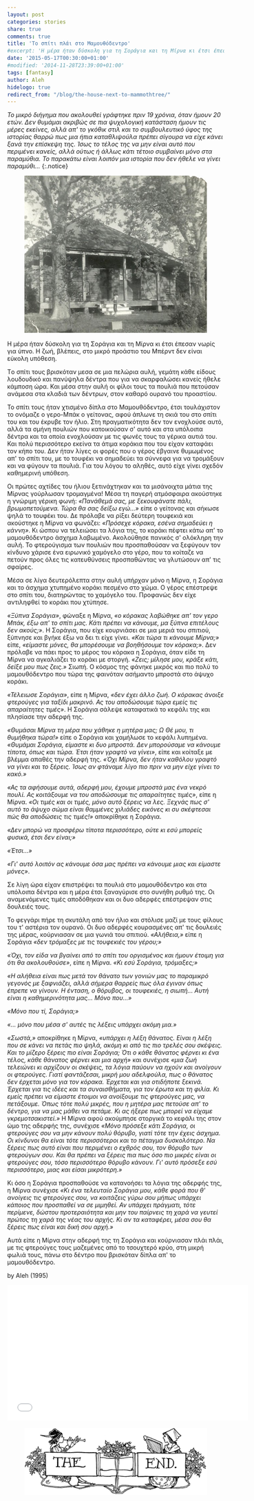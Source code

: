 ```yaml
---
layout: post
categories: stories
share: true
comments: true
title: 'Το σπίτι πλάι στο Μαμουθόδεντρο'
#excerpt: 'Η μέρα ήταν δύσκολη για τη Σοράγια και τη Μίρνα κι έτσι έπεσαν νωρίς για ύπνο. Η ζωή, βλέπεις, στο μικρό προάστιο του Μπέρντ δεν είναι εύκολη υπόθεση.'
date: '2015-05-17T00:30:00+01:00'
#modified: '2014-11-28T23:39:00+01:00'
tags: [fantasy]
author: Aleh
hidelogo: true
redirect_from: "/blog/the-house-next-to-mammothtree/"
---
```


*Το μικρό διήγημα που ακολουθεί γράφτηκε πριν 19 χρόνια, όταν ήμουν 20 ετών. Δεν θυμάμαι ακριβώς σε πια ψυχολογική κατάσταση ήμουν τις μέρες εκείνες, αλλά απ' το γκόθικ στιλ και το συμβουλευτικό ύφος της ιστορίας θαρρώ πως μια ήπια καταθλιψούλα πρέπει σίγουρα να είχε κάνει ξανά την επίσκεψη της. Ίσως το τέλος της να μην είναι αυτό που περιμένει κανείς, αλλά ούτως ή άλλως κάτι τέτοιο συμβαίνει μόνο στα παραμύθια. Το παρακάτω είναι λοιπόν μια ιστορία που δεν ήθελε να γίνει παραμύθι...*
{:.notice}

<figure>
    <a href="/images/posts/stories/mammothtree.jpg"><img src="/images/posts/stories/mammothtree.jpg" alt="mammothtree-Image" class="center"/></a>
</figure>

Η μέρα ήταν δύσκολη για τη Σοράγια και τη Μίρνα κι έτσι έπεσαν νωρίς για ύπνο. Η ζωή, βλέπεις, στο μικρό προάστιο του Μπέρντ δεν είναι εύκολη υπόθεση.

<span class="dcap">T</span>ο σπίτι τους βρισκόταν μεσα σε μια πελώρια αυλή, γεμάτη κάθε είδους λουδουδικό και πανύψηλα δέντρα που για να σκαρφαλώσει κανείς ήθελε κάμποση ώρα. Και μέσα στην αυλή οι φίλοι τους τα πουλιά που πετούσαν ανάμεσα στα κλαδιά των δέντρων, στον καθαρό ουρανό του προαστίου.

Το σπίτι τους ήταν χτισμένο δίπλα στο Μαμουθόδεντρο, έτσι τουλάχιστον το ονόμαζε ο γερο-Μπάκ ο γείτονας, αφού άπλωνε τη σκιά του στο σπίτι του και του έκρυβε τον ήλιο. Στη πραγματικότητα δεν τον ενοχλούσε αυτό, αλλά τα σμήνη πουλιών που κατοικούσαν σ' αυτό και στα υπόλοιπα δέντρα και τα οποία ενοχλούσαν με τις φωνές τους τα γέρικα αυτιά του. Και πολύ περισσότερο εκείνα τα άτιμα κοράκια που του είχαν καταφάει τον κήπο του. Δεν ήταν λίγες οι φορές που ο γέρος έβγαινε θυμωμένος απ' το σπίτι του, με το τουφέκι να σημαδεύει τα σύννεφα για να τρομάξουν και να φύγουν τα πουλιά. Για του λόγου το αληθές, αυτό είχε γίνει σχεδόν καθημερινή υπόθεση.

Οι πρώτες αχτίδες του ήλιου ξετινάχτηκαν και τα μισάνοιχτα μάτια της Μίρνας γούρλωσαν τρομαγμένα! Μέσα τη παγερή ατμόσφαιρα ακούστηκε η γνώριμη γέρικη φωνή: *«Πανάθεμά σας, με ξεκουφάνατε πάλι, βρωμοπετούμενα. Τώρα θα σας δείξω εγώ...»* είπε ο γείτονας και σήκωσε ψηλά το τουφέκι του. Δε πρόλαβε να ρίξει δεύτερη τουφεκιά και ακούστηκε η Μίρνα να φωνάζει: *«Πρόσεχε κόρακα, εσένα σημαδεύει η κάννη»*. Κι ώσπου να τελειώσει τα λόγια της, το κοράκι πέφτει κάτω απ' το μαμουθόδεντρο άσχημα λαβωμένο. Ακολούθησε πανικός σ' ολόκληρη την αυλή. Το φτερούγισμα των πουλιών που προσπαθούσαν να ξεφύγουν τον κίνδυνο χάρισε ένα ειρωνικό χαμόγελο στο γέρο, που τα κοίταζε να πετούν προς όλες τις κατευθύνσεις προσπαθώντας να γλυτώσουν απ' τις σφαίρες.

Μέσα σε λίγα δευτερόλεπτα στην αυλή υπήρχαν μόνο η Μίρνα, η Σοράγια και το άσχημα χτυπημένο κοράκι πεσμένο στο χώμα. Ο γέρος επέστρεψε στο σπίτι του, διατηρώντας το χαμόγελο του. Προφανώς δεν είχε αντιληφθεί το κοράκι που χτύπησε. 

*«Ξύπνα Σοράγια»*, φώναξε η Μίρνα, *«ο κόρακας λαβώθηκε απ' τον γερο Μπάκ, έξω απ' το σπίτι μας. Κάτι πρέπει να κάνουμε, μα ξύπνα επιτέλους δεν ακούς;»*. Η Σοράγια, που είχε κουρνιάσει σε μια μεριά του σπιτιού, ξύπνησε και βγήκε έξω να δει τι είχε γίνει. *«Και τώρα τι κάνουμε Μίρνα;»* είπε, *«είμαστε μόνες, θα μπορέσουμε να βοηθήσουμε τον κόρακα;»*. Δεν πρόλαβε να πάει προς το μέρος του κόρακα η Σοράγια, όταν είδε τη Μίρνα να αγκαλιάζει το κοράκι με στοργή. *«Ζεις; μίλησε μου, κράξε κάτι, δείξε μου πως ζεις.»* Σιωπή. Ο κόσμος της φάνηκε μικρός και πιο πολύ το μαμουθόδεντρο που τώρα της φαινόταν ασήμαντο μπροστά στο άψυχο κοράκι.

*«Τέλειωσε Σοράγια»*, είπε η Μίρνα, *«δεν έχει άλλο ζωή. Ο κόρακας άνοιξε φτερούγες για ταξίδι μακρινό. Ας του αποδώσουμε τώρα εμείς τις απαραίτητες τιμές»*. Η Σοράγια σάλεψε καταφατικά το κεφάλι της και πλησίασε την αδερφή της. 

*«Θυμάσαι Μίρνα τη μέρα που χάθηκε η μητέρα μας; Ω Θέ μου, τι θυμήθηκα τώρα!»* είπε ο Σοράγια και χαμήλωσε το κεφάλι λυπημένα. *«Θυμάμαι Σοράγια, είμαστε κι δυο μπροστά. Δεν μπορούσαμε να κάνουμε τίποτα, όπως και τώρα. Έτσι ήταν γραφτό να γίνει»*, είπε και κοίταξε με βλέμμα απαθές την αδερφή της. *«Όχι Μίρνα, δεν ήταν καθόλου γραφτό να γίνει και το ξέρεις. Ίσως αν φτάναμε λίγο πιο πριν να μην είχε γίνει το κακό.»*

*«Ας τα αφήσουμε αυτά, αδερφή μου, έχουμε μπροστά μας ένα νεκρό πουλί. Ας κοιτάξουμε να του αποδώσουμε τις απαραίτητες τιμές»*, είπε η Μίρνα. *«Οι τιμές και οι τιμές, μόνο αυτό ξέρεις να λες. Ξεχνάς πως σ' αυτό το άψυχο σώμα είναι θαμμένες χιλιάδες εικόνες κι συ σκέφτεσαι πώς θα αποδώσεις τις τιμές!»* αποκρίθηκε η Σοράγια.

*«Δεν μπορώ να προσφέρω τίποτα περισσότερο, ούτε κι εσύ μπορείς φυσικά, έτσι δεν είναι;»*

*«Έτσι...»*

*«Γι' αυτό λοιπόν ας κάνουμε όσα μας πρέπει να κάνουμε μιας και είμαστε μόνες»*.

Σε λίγη ώρα είχαν επιστρέψει τα πουλιά στο μαμουθόδεντρο και στα υπόλοιπα δέντρα και η μέρα έτσι ξαναγύρισε στο συνήθη ρυθμό της. Οι αναμενόμενες τιμές αποδόθηκαν και οι δυο αδερφές επέστρεψαν στις δουλειές τους.

Το φεγγάρι πήρε τη σκυτάλη από τον ήλιο και στόλισε μαζί με τους φίλους του τ' αστέρια τον ουρανό. Οι δυο αδερφές κουρασμένες απ' τις δουλειές της μέρας, κούρνιασαν σε μια γωνιά του σπιτιού. *«Αλήθεια,»*  είπε η Σοράγια *«δεν τρόμαξες με τις τουφεκιές του γέρου;»*

*«Όχι, τον είδα να βγαίνει από το σπίτι του οργισμένος και ήμουν έτοιμη για ότι θα ακολουθούσε»*, είπε η Μίρνα. *«Κι εσύ Σοράγια, τρόμαξες;»*

*«Η αλήθεια είναι πως μετά τον θάνατο των γονιών μας το παραμικρό γεγονός με ξαφνιάζει, αλλά σήμερα θαρρείς πως όλα έγιναν όπως έπρεπε να γίνουν. Η ένταση, ο θόρυβος, οι τουφεκιές, η σιωπή... Αυτή είναι η καθημερινότητα μας... Μόνο που...»*

*«Μόνο που τί, Σοράγια;»*

*«... μόνο που μέσα σ' αυτές τις λέξεις υπάρχει ακόμη μια.»*

*«Σωστά,»* αποκρίθηκε η Μίρνα, *«υπάρχει η λέξη θάνατος. Είναι η λέξη που σε κάνει να πετάς πιο ψηλά, ακόμη κι από τις πιο τρελές σου σκέψεις. Και το μίζερο ξέρεις πιο είναι Σοράγια; Ότι ο κάθε θάνατος φέρνει κι ένα τέλος, κάθε θάνατος φέρνει και μια αρχή»* και συνέχισε *«μια ζωή τελειώνει κι αρχίζουν οι σκέψεις, τα λόγια παύουν να ηχούν και ανοίγουν οι φτερούγες. Γιατί φαντάζεσαι, μικρή μου αδελφούλα, πως ο θάνατος δεν έρχεται μόνο για τον κόρακα. Έρχεται και για οτιδήποτε ξεκινά. Έρχεται για τις ιδέες και τα συναισθήματα, για τον έρωτα και τη φιλία. Κι εμείς πρέπει να είμαστε έτοιμοι να ανοίξουμε τις φτερούγες μας, να πετάξουμε. Όπως τότε πολύ μικρές, που η μητέρα μας πετούσε απ' το δέντρο, για να μας μάθει να πετάμε. Κι ας ήξερε πως μπορεί να είχαμε γκρεμοτσακιστεί.»* Η Μίρνα αφού ακούμπησε στοργικά το κεφάλι της στον ώμο της αδερφής της, συνέχισε *«Μόνο πρόσεξε κάτι Σοράγια, οι φτερούγες σου να μην κάνουν πολύ θόρυβο, γιατί τότε την έχεις άσχημα. Οι κίνδυνοι θα είναι τότε περισσότεροι και το πέταγμα δυσκολότερο. Να ξέρεις πως αυτό είναι που περιμένει ο εχθρός σου, τον θόρυβο των φτερούγων σου. Και θα πρέπει να ξέρεις πια πως όσο πιο μικρές είναι οι φτερούγες σου, τόσο περισσότερο θόρυβο κάνουν. Γι' αυτό πρόσεξε εσύ περισσότερο, μιας και είσαι μικρότερη.»*

<span class="dcap">K</span>ι όσο η Σοράγια προσπαθούσε να κατανοήσει τα λόγια της αδερφής της, η Μίρνα συνέχισε *«Κι ένα τελευταίο Σοράγια μου, κάθε φορά που θ' ανοίγεις τις φτερούγες σου, να κοιτάζεις γύρω σου μήπως υπάρχει κάποιος που προσπαθεί να σε μιμηθεί. Αν υπάρχει πράγματι, τότε περίμενε, δώστου προτεραιότητα και μην του παίρνεις τη χαρά να γευτεί πρώτος τη χαρά της νέας του αρχής. Κι αν τα καταφέρει, μέσα σου θα ξέρεις πως είναι και δική σου αρχή.»*

Αυτά είπε η Μίρνα στην αδερφή της τη Σοράγια και κούρνιασαν πλάι πλάι, με τις φτερούγες τους μαζεμένες από το τσουχτερό κρύο, στη μικρή φωλιά τους, πάνω στο δέντρο που βρισκόταν δίπλα απ' το μαμουθόδεντρο.


by Aleh (1995)

<iframe width="560" height="315" src="//www.youtube.com/embed/WXFvSE7GBbs" frameborder="0" class="no-print">&nbsp;</iframe>

<figure class="center">
	<img src="/images/TheEnd.gif" alt="The End" class="center"/>
</figure>

